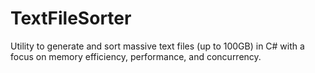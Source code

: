 # TextFileSorter
 Utility to generate and sort massive text files (up to 100GB) in C# with a focus on memory efficiency, performance, and concurrency.
